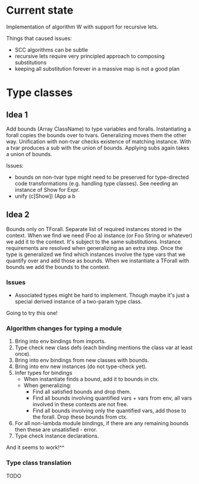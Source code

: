 # Current state

Implementation of algorithm W with support for recursive lets.

Things that caused issues:
  - SCC algorithms can be subtle
  - recursive lets require very principled approach to composing substitutions
  - keeping all substitution forever in a massive map is not a good plan

# Type classes
## Idea 1
Add bounds (Array ClassName) to type variables and foralls. Instantiating
a forall copies the bounds over to tvars. Generalizing moves them the other way.
Unification with non-tvar checks existence of matching instance. With a tvar
produces a sub with the union of bounds. Applying subs again takes a union of
bounds.

Issues:
  - bounds on non-tvar type might need to be preserved for type-directed
    code transformations (e.g. handling type classes). See needing an instance
    of Show for Expr.
  - unify (c[Show]) (App a b

## Idea 2
Bounds only on TForall. Separate list of required instances stored in the
context. When we find we need (Foo a) instance (or Foo String or whatever) we
add it to the context. It's subject to the same substitutions. Instance
requirements are resolved when generalizing as an extra step. Once the type
is generalized we find which instances involve the type vars that we quantify
over and add those as bounds. When we instantiate a TForall with bounds we
add the bounds to the context.

### Issues
  - Associated types might be hard to implement. Though maybe it's just a
    special derived instance of a two-param type class.

Going to try this one!

### Algorithm changes for typing a module

1.  Bring into env bindings from imports.
2.  Type check new class defs (each binding mentions the class var at least once).
3.  Bring into env bindings from new classes with bounds.
4.  Bring into env new instances (do not type-check yet).
5.  Infer types for bindings
    -   When instantiate finds a bound, add it to bounds in ctx.
    -   When generalizing:
        -   Find all satisfied bounds and drop them.
        -   Find all bounds involving quantified vars + vars from env, all vars
            involved in these contexts are not free.
        -   Find all bounds involving only the quantified vars, add those to the
            forall. Drop these bounds from ctx.
6.  For all non-lambda module bindings, if there are any remaining bounds then
    these are unsatisfied - error.
7.  Type check instance declarations.

And it seems to work!^^

### Type class translation

TODO
